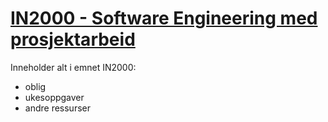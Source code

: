 # [IN2000 - Software Engineering med prosjektarbeid](https://www.uio.no/studier/emner/matnat/ifi/IN2000/)
Inneholder alt i emnet IN2000:
- oblig
- ukesoppgaver
- andre ressurser
